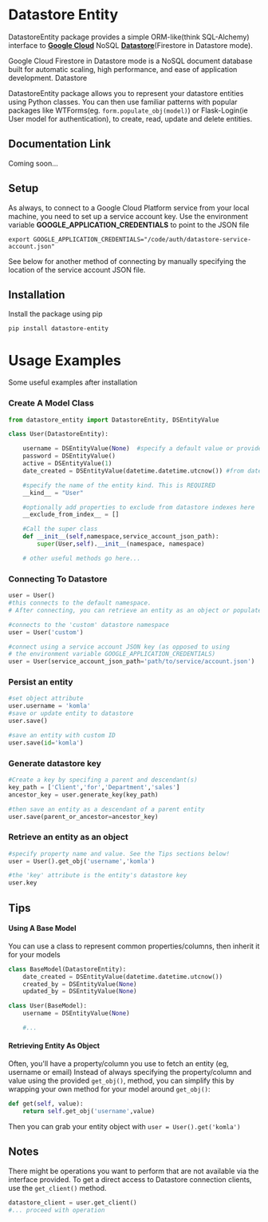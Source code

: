 # Datastore Entity

DatastoreEntity package provides a simple ORM-like(think SQL-Alchemy) interface to [**Google Cloud**](https://cloud.google.com) NoSQL [**Datastore**](https://cloud.google.com/datastore/docs/datastore-api-tutorial#python)(Firestore in Datastore mode).

Google Cloud Firestore in Datastore mode is a NoSQL document database built for automatic scaling, high performance, and ease of application development. Datastore

DatastoreEntity package allows you to represent your datastore entities using Python classes.
You can then use familiar patterns with popular packages like WTForms(eg. ```form.populate_obj(model)```) or Flask-Login(ie User model for authentication), to create, read, update and delete entities.

## Documentation Link
Coming soon...

## Setup
As always, to connect to a Google Cloud Platform service from your local machine, you need to set up a service account key.
Use the environment variable **GOOGLE_APPLICATION_CREDENTIALS** to point to the JSON file
```
export GOOGLE_APPLICATION_CREDENTIALS="/code/auth/datastore-service-account.json"
```
See below for another method of connecting by manually specifying the location of the service account JSON file.


## Installation
Install the package using pip
```
pip install datastore-entity
```

# Usage Examples
Some useful examples after installation
### Create A Model Class 
```python
from datastore_entity import DatastoreEntity, DSEntityValue

class User(DatastoreEntity):

    username = DSEntityValue(None)  #specify a default value or provide no argument to imply 'None' value
    password = DSEntityValue()
    active = DSEntityValue(1)
    date_created = DSEntityValue(datetime.datetime.utcnow()) #from datetime module

    #specify the name of the entity kind. This is REQUIRED
    __kind__ = "User"

    #optionally add properties to exclude from datastore indexes here
    __exclude_from_index__ = []

    #Call the super class
    def __init__(self,namespace,service_account_json_path):
        super(User,self).__init__(namespace, namespace)

    # other useful methods go here...
```

### Connecting To Datastore
```python
user = User()  
#this connects to the default namespace. 
# After connecting, you can retrieve an entity as an object or populate attributes and save the entity

#connects to the 'custom' datastore namespace
user = User('custom')  

#connect using a service account JSON key (as opposed to using 
# the environment variable GOOGLE_APPLICATION_CREDENTIALS)
user = User(service_account_json_path='path/to/service/account.json') 
```

### Persist an entity
```python
#set object attribute
user.username = 'komla'
#save or update entity to datastore
user.save()

#save an entity with custom ID
user.save(id='komla')
```

### Generate datastore key ###
```python
#Create a key by specifing a parent and descendant(s)
key_path = ['Client','for','Department','sales']
ancestor_key = user.generate_key(key_path)

#then save an entity as a descendant of a parent entity
user.save(parent_or_ancestor=ancestor_key) 
```

### Retrieve an entity as an object
```python
#specify property name and value. See the Tips sections below!
user = User().get_obj('username','komla') 

#the 'key' attribute is the entity's datastore key
user.key             

```

## Tips
#### Using A Base Model
You can use a class to represent common properties/columns, then inherit it for your models
```python
class BaseModel(DatastoreEntity):
    date_created = DSEntityValue(datetime.datetime.utcnow())
    created_by = DSEntityValue(None)
    updated_by = DSEntityValue(None)

class User(BaseModel):
    username = DSEntityValue(None)

    #...
```

#### Retrieving Entity As Object
Often, you'll have a property/column you use to fetch an entity (eg, username or email)
Instead of always specifying the property/column and value using the provided ```get_obj()```, method, 
you can simplify this by wrapping your own method for your model around ```get_obj()```:
```python
def get(self, value):
    return self.get_obj('username',value)
```
Then you can grab your entity object with ```user = User().get('komla')```

## Notes ##
There might be operations you want to perform that are not available via the interface provided.
To get a direct access to Datastore connection clients, use the ```get_client()``` method.
```python
datastore_client = user.get_client()
#... proceed with operation

```